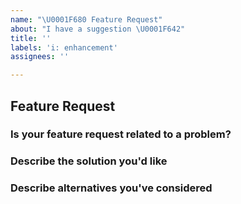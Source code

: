 ```yaml
---
name: "\U0001F680 Feature Request"
about: "I have a suggestion \U0001F642"
title: ''
labels: 'i: enhancement'
assignees: ''

---
```


## Feature Request

### Is your feature request related to a problem?

### Describe the solution you'd like

### Describe alternatives you've considered
